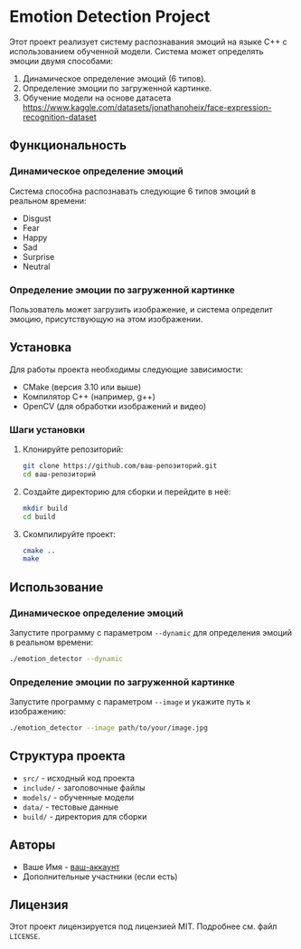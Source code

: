 # Emotion Detection Project

Этот проект реализует систему распознавания эмоций на языке C++ с использованием обученной модели. Система может определять эмоции двумя способами:
1. Динамическое определение эмоций (6 типов).
2. Определение эмоции по загруженной картинке.
3. Обучение модели на основе датасета https://www.kaggle.com/datasets/jonathanoheix/face-expression-recognition-dataset

## Функциональность

### Динамическое определение эмоций
Система способна распознавать следующие 6 типов эмоций в реальном времени:
- Disgust
- Fear
- Happy
- Sad
- Surprise
- Neutral

### Определение эмоции по загруженной картинке

Пользователь может загрузить изображение, и система определит эмоцию, присутствующую на этом изображении.

## Установка

Для работы проекта необходимы следующие зависимости:
- CMake (версия 3.10 или выше)
- Компилятор C++ (например, g++)
- OpenCV (для обработки изображений и видео)

### Шаги установки

1. Клонируйте репозиторий:
   ```sh
   git clone https://github.com/ваш-репозиторий.git
   cd ваш-репозиторий
   ```

2. Создайте директорию для сборки и перейдите в неё:
   ```sh
   mkdir build
   cd build
   ```

3. Скомпилируйте проект:
   ```sh
   cmake ..
   make
   ```

## Использование

### Динамическое определение эмоций

Запустите программу с параметром `--dynamic` для определения эмоций в реальном времени:
```sh
./emotion_detector --dynamic
```

### Определение эмоции по загруженной картинке

Запустите программу с параметром `--image` и укажите путь к изображению:
```sh
./emotion_detector --image path/to/your/image.jpg
```

## Структура проекта

- `src/` - исходный код проекта
- `include/` - заголовочные файлы
- `models/` - обученные модели
- `data/` - тестовые данные
- `build/` - директория для сборки

## Авторы

- Ваше Имя - [ваш-аккаунт](https://github.com/ваш-аккаунт)
- Дополнительные участники (если есть)

## Лицензия

Этот проект лицензируется под лицензией MIT. Подробнее см. файл `LICENSE`.
